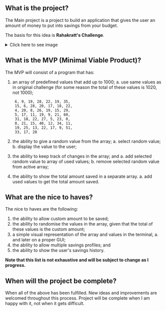## What is the project?
The Main project is a project to build an application that gives the user an amount of money to put into savings from your budget.

The basis for this idea is **Rahakratt's Challenge**.
<details>
  <summary>Click here to see image</summary>
    
  ![](https://static-img.aripaev.ee/?type=preview&uuid=c7f9cb3c-a446-5f7a-a420-f2d07810014d&width=2000&q=85 "Rahakratt challenge")

</details>

## What is the MVP (Minimal Viable Product)?
The MVP will consist of a program that has:
1. an array of predefined values that add up to 1000;
  a. use same values as in original challenge (for some reason the total of these values is 1020, not 1000);

        6, 9, 19, 28, 22, 19, 35,
        15, 6, 28, 20, 17, 18, 22,
        4, 20, 8, 26, 19, 15, 29,
        5, 17, 11, 19, 9, 21, 60,
        31, 18, 22, 27, 5, 23, 0,
        8, 21, 15, 40, 12, 34, 11,
        19, 25, 13, 22, 17, 9, 51,
        33, 17, 20

2. the ability to give a random value from the array;
  a. select random value;
  b. display the value to the user;
3. the ability to keep track of changes in the array; and
  a. add selected random value to array of used values;
  b. remove selected random value from active array;
4. the ability to show the total amount saved in a separate array.
  a. add used values to get the total amount saved.

## What are the nice to haves?
The nice to haves are the following:
1. the ability to allow custom amount to be saved;
2. the ability to randomise the values in the array, given that the total of these values is the custom amount;
3. a simple visual representation of the array and values in the terminal,
  a. and later on a proper GUI;
4. the ability to allow multiple savings profiles; and
5. the ability to show the user's savings history.

**Note that this list is not exhaustive and will be subject to change as I progress.**

## When will the project be complete?
When all of the above has been fulfilled. New ideas and improvements are welcomed throughout this process.
Project will be complete when I am happy with it, not when it gets difficult.
